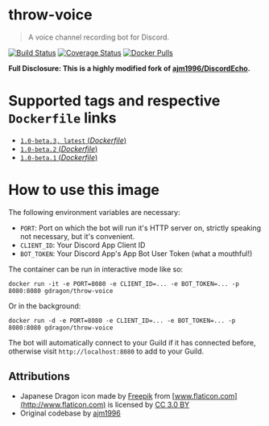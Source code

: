 # throw-voice
> A voice channel recording bot for Discord.

[![Build Status](https://travis-ci.org/guacamoledragon/throw-voice.svg?branch=master)](https://travis-ci.org/guacamoledragon/throw-voice)
[![Coverage Status](https://coveralls.io/repos/github/guacamoledragon/throw-voice/badge.svg)](https://coveralls.io/github/guacamoledragon/throw-voice)
[![Docker Pulls](https://img.shields.io/docker/pulls/gdragon/throw-voice.svg)](https://hub.docker.com/r/gdragon/throw-voice/)

**Full Disclosure: This is a highly modified fork of [ajm1996/DiscordEcho](https://github.com/ajm1996/DiscordEcho).**

# Supported tags and respective `Dockerfile` links

- [`1.0-beta.3, latest` (*Dockerfile*)](https://github.com/guacamoledragon/throw-voice/blob/5d5c9ae8f545c7afee4727cf110b7d330d0edee4/Dockerfile)
- [`1.0-beta.2` (*Dockerfile*)](https://github.com/guacamoledragon/throw-voice/blob/f8e89617e0f71ca2d3b9a83426429f361163b429/Dockerfile)
- [`1.0-beta.1` (*Dockerfile*)](https://github.com/guacamoledragon/throw-voice/blob/f8e89617e0f71ca2d3b9a83426429f361163b429/Dockerfile)

# How to use this image

The following environment variables are necessary:

  - `PORT`: Port on which the bot will run it's HTTP server on, strictly speaking not necessary,
  but it's convenient.
  - `CLIENT_ID`: Your Discord App Client ID
  - `BOT_TOKEN`: Your Discord App's App Bot User Token (what a mouthful!)

The container can be run in interactive mode like so:

    docker run -it -e PORT=8080 -e CLIENT_ID=... -e BOT_TOKEN=... -p 8080:8080 gdragon/throw-voice
    
Or in the background:

    docker run -d -e PORT=8080 -e CLIENT_ID=... -e BOT_TOKEN=... -p 8080:8080 gdragon/throw-voice

The bot will automatically connect to your Guild if it has connected before, otherwise visit `http://localhost:8080` to
add to your Guild.

## Attributions

- Japanese Dragon icon made by [Freepik](http://www.freepik.com) from [www.flaticon.com](http://www.flaticon.com) is licensed by [CC 3.0 BY](http://creativecommons.org/licenses/by/3.0/)
- Original codebase by [ajm1996](https://github.com/ajm1996)
